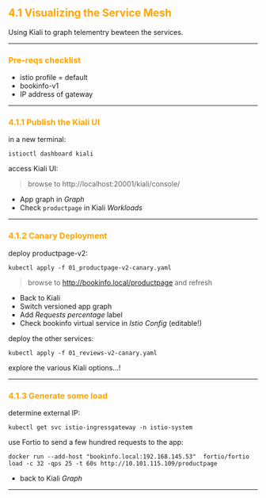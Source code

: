 ## <font color="orange"> 4.1 Visualizing the Service Mesh </font>
Using Kiali to graph telementry bewteen the services.

---

### <font color="orange"> Pre-reqs checklist </font>
* istio profile = default
* bookinfo-v1
* IP address of gateway

---

### <font color="orange"> 4.1.1 Publish the Kiali UI </font>
in a new terminal:
```
istioctl dashboard kiali
```
access Kiali UI:
> browse to http://localhost:20001/kiali/console/

- App graph in _Graph_
- Check `productpage` in Kiali _Workloads_

---

### <font color="orange"> 4.1.2 Canary Deployment </font>
deploy productpage-v2:
```
kubectl apply -f 01_productpage-v2-canary.yaml
```
> browse to http://bookinfo.local/productpage and refresh 

- Back to Kiali
- Switch versioned app graph
- Add _Requests percentage_ label
- Check bookinfo virtual service in _Istio Config_ (editable!)

deploy the other services:
```
kubectl apply -f 01_reviews-v2-canary.yaml
```
explore the various Kiali options...!

---

### <font color="orange"> 4.1.3 Generate some load </font>
determine external IP:
```
kubectl get svc istio-ingressgateway -n istio-system
```
use Fortio to send a few hundred requests to the app:
```
docker run --add-host "bookinfo.local:192.168.145.53"  fortio/fortio load -c 32 -qps 25 -t 60s http://10.101.115.109/productpage
```
- back to Kiali _Graph_

---
